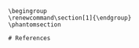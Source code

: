 ```{raw} latex
\begingroup
\renewcommand\section[1]{\endgroup}
\phantomsection
```

```{only} html
# References
```

```{bibliography}

```
